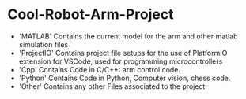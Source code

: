 # Cool-Robot-Arm-Project
- 'MATLAB'      Contains the current model for the arm and other matlab simulation files
- 'ProjectIO'   Contains project file setups for the use of PlatformIO extension for VSCode, used for programming microcontrollers
- 'Cpp'         Contains Code in C/C++: arm control code. 
- 'Python'      Contains Code in Python, Computer vision, chess code.  
- 'Other'       Contains any other Files associated to the project